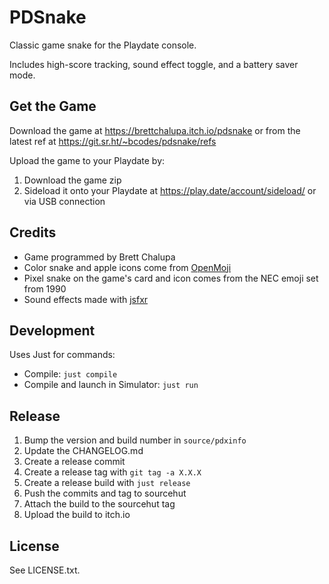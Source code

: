 # PDSnake

Classic game snake for the Playdate console.

Includes high-score tracking, sound effect toggle, and a battery saver mode.

## Get the Game

Download the game at https://brettchalupa.itch.io/pdsnake or from the latest ref at https://git.sr.ht/~bcodes/pdsnake/refs

Upload the game to your Playdate by:

1. Download the game zip
2. Sideload it onto your Playdate at https://play.date/account/sideload/ or via USB connection

## Credits

- Game programmed by Brett Chalupa
- Color snake and apple icons come from [OpenMoji](https://openmoji.org/)
- Pixel snake on the game's card and icon comes from the NEC emoji set from 1990
- Sound effects made with [jsfxr](https://sfxr.me/)

## Development

Uses Just for commands:

- Compile: `just compile`
- Compile and launch in Simulator: `just run`

## Release

1. Bump the version and build number in `source/pdxinfo`
2. Update the CHANGELOG.md
3. Create a release commit
4. Create a release tag with `git tag -a X.X.X`
5. Create a release build with `just release`
6. Push the commits and tag to sourcehut
7. Attach the build to the sourcehut tag
8. Upload the build to itch.io

## License

See LICENSE.txt.
